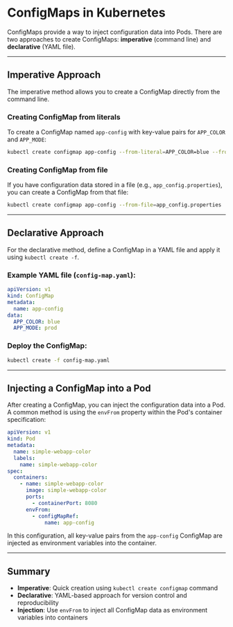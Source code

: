 # ConfigMaps in Kubernetes

ConfigMaps provide a way to inject configuration data into Pods. There are two approaches to create ConfigMaps: **imperative** (command line) and **declarative** (YAML file).

---

## Imperative Approach

The imperative method allows you to create a ConfigMap directly from the command line.

### Creating ConfigMap from literals

To create a ConfigMap named `app-config` with key-value pairs for `APP_COLOR` and `APP_MODE`:

```sh
kubectl create configmap app-config --from-literal=APP_COLOR=blue --from-literal=APP_MODE=prod
```

### Creating ConfigMap from file

If you have configuration data stored in a file (e.g., `app_config.properties`), you can create a ConfigMap from that file:

```sh
kubectl create configmap app-config --from-file=app_config.properties
```

---

## Declarative Approach

For the declarative method, define a ConfigMap in a YAML file and apply it using `kubectl create -f`.

### Example YAML file (`config-map.yaml`):

```yaml
apiVersion: v1
kind: ConfigMap
metadata:
  name: app-config
data:
  APP_COLOR: blue
  APP_MODE: prod
```

### Deploy the ConfigMap:

```sh
kubectl create -f config-map.yaml
```

---

## Injecting a ConfigMap into a Pod

After creating a ConfigMap, you can inject the configuration data into a Pod. A common method is using the `envFrom` property within the Pod's container specification:

```yaml
apiVersion: v1
kind: Pod
metadata:
  name: simple-webapp-color
  labels:
    name: simple-webapp-color
spec:
  containers:
    - name: simple-webapp-color
      image: simple-webapp-color
      ports:
        - containerPort: 8080
      envFrom:
        - configMapRef:
            name: app-config
```

In this configuration, all key-value pairs from the `app-config` ConfigMap are injected as environment variables into the container.

---

## Summary

- **Imperative**: Quick creation using `kubectl create configmap` command
- **Declarative**: YAML-based approach for version control and reproducibility
- **Injection**: Use `envFrom` to inject all ConfigMap data as environment variables into containers